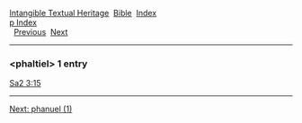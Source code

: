 [Intangible Textual Heritage](../../index)  [Bible](../index) 
[Index](index)   
[p Index](_p_)  
  [Previous](c08475)  [Next](c08477) 

------------------------------------------------------------------------

### &lt;phaltiel&gt; 1 entry

[Sa2 3:15](../kjv/sa2003.htm#015)  

------------------------------------------------------------------------

[Next: phanuel (1)](c08477)
